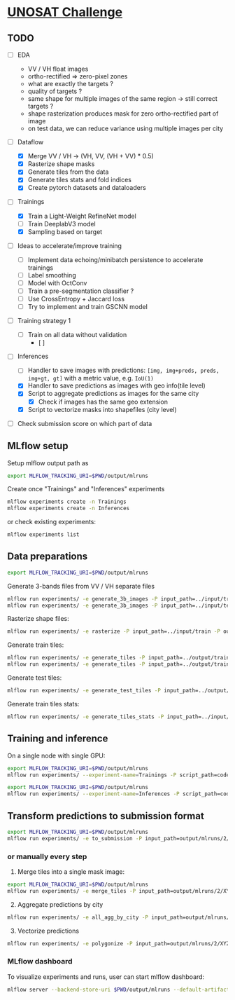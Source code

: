 # [UNOSAT Challenge](https://challenge.phi-unet.com/)


## TODO

* [ ] EDA
    - VV / VH float images
    - ortho-rectified => zero-pixel zones
    - what are exactly the targets ?
    - quality of targets ?
    - same shape for multiple images of the same region -> still correct targets ?
    - shape rasterization produces mask for zero ortho-rectified part of image
    - on test data, we can reduce variance using multiple images per city

* [ ] Dataflow
    * [x] Merge VV / VH -> (VH, VV, (VH + VV) * 0.5)
    * [x] Rasterize shape masks
    * [x] Generate tiles from the data
    * [x] Generate tiles stats and fold indices
    * [x] Create pytorch datasets and dataloaders 

* [ ] Trainings
    * [x] Train a Light-Weight RefineNet model
    * [ ] Train DeeplabV3 model
    * [x] Sampling based on target

* [ ] Ideas to accelerate/improve training    
    * [ ] Implement data echoing/minibatch persistence to accelerate trainings 
    * [ ] Label smoothing
    * [ ] Model with OctConv
    * [ ] Train a pre-segmentation classifier ?
    * [ ] Use CrossEntropy + Jaccard loss
    * [ ] Try to implement and train GSCNN model

* [ ] Training strategy 1
    * [ ] Train on all data without validation
        * [ ] 

* [ ] Inferences
    * [ ] Handler to save images with predictions: `[img, img+preds, preds, img+gt, gt]` with a metric value, e.g. `IoU(1)`    
    * [x] Handler to save predictions as images with geo info(tile level)
    * [x] Script to aggregate predictions as images for the same city
        * [x] Check if images has the same geo extension    
    * [x] Script to vectorize masks into shapefiles (city level)    
    
* [ ] Check submission score on which part of data


## MLflow setup

Setup mlflow output path as 
```bash
export MLFLOW_TRACKING_URI=$PWD/output/mlruns
```

Create once "Trainings" and "Inferences" experiments
```bash
mlflow experiments create -n Trainings
mlflow experiments create -n Inferences
```
or check existing experiments:
```bash
mlflow experiments list
```

## Data preparations

```bash
export MLFLOW_TRACKING_URI=$PWD/output/mlruns
```

Generate 3-bands files from VV / VH separate files
```bash
mlflow run experiments/ -e generate_3b_images -P input_path=../input/train -P output_path=../output/train/images_3b
mlflow run experiments/ -e generate_3b_images -P input_path=../input/test -P output_path=../output/test/images_3b
```

Rasterize shape files:
```bash
mlflow run experiments/ -e rasterize -P input_path=../input/train -P output_path=../output/train/masks
```

Generate train tiles:
```bash
mlflow run experiments/ -e generate_tiles -P input_path=../output/train/images_3b -P output_path=../input/train_tiles/images
mlflow run experiments/ -e generate_tiles -P input_path=../output/train/masks -P output_path=../input/train_tiles/masks
```

Generate test tiles:
```bash
mlflow run experiments/ -e generate_test_tiles -P input_path=../output/test/images_3b -P output_path=../input/test_tiles/images
```

Generate train tiles stats:
```bash
mlflow run experiments/ -e generate_tiles_stats -P input_path=../input/train_tiles/ -P output_path=../input/train_tiles/
```


## Training and inference

On a single node with single GPU:

```bash
export MLFLOW_TRACKING_URI=$PWD/output/mlruns
mlflow run experiments/ --experiment-name=Trainings -P script_path=code/scripts/training.py -P config_path=configs/train/XXX.py
```

```bash
export MLFLOW_TRACKING_URI=$PWD/output/mlruns
mlflow run experiments/ --experiment-name=Inferences -P script_path=code/scripts/inference.py -P config_path=configs/inference/XXX.py
```

## Transform predictions to submission format

```bash
export MLFLOW_TRACKING_URI=$PWD/output/mlruns
mlflow run experiments/ -e to_submission -P input_path=output/mlruns/2/XYZ/artifacts/raw
```

### or manually every step

1) Merge tiles into a single mask image:
```bash
export MLFLOW_TRACKING_URI=$PWD/output/mlruns
mlflow run experiments/ -e merge_tiles -P input_path=output/mlruns/2/XYZ/artifacts/raw
```

2) Aggregate predictions by city
```bash
mlflow run experiments/ -e all_agg_by_city -P input_path=output/mlruns/2/XYZ/artifacts/raw/
```

3) Vectorize predictions
```bash
mlflow run experiments/ -e polygonize -P input_path=output/mlruns/2/XYZ/artifacts/raw/
```


### MLflow dashboard

To visualize experiments and runs, user can start mlflow dashboard:

```bash
mlflow server --backend-store-uri $PWD/output/mlruns --default-artifact-root $PWD/output/mlruns -p 6026 -h 0.0.0.0
```

